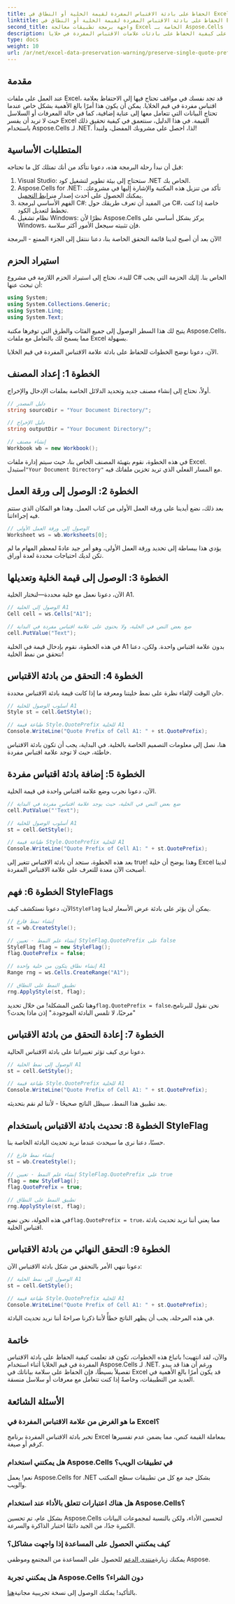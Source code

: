 ```yaml
---
title: الحفاظ على بادئة الاقتباس المفردة لقيمة الخلية أو النطاق في Excel
linktitle: الحفاظ على بادئة الاقتباس المفردة لقيمة الخلية أو النطاق في Excel
second_title: واجهة برمجة تطبيقات معالجة Excel الخاصة بـ Aspose.Cells .NET
description: تعرف على كيفية الحفاظ على بادئات علامات الاقتباس المفردة في خلايا Excel باستخدام Aspose.Cells لـ .NET من خلال هذا البرنامج التعليمي السهل خطوة بخطوة.
type: docs
weight: 10
url: /ar/net/excel-data-preservation-warning/preserve-single-quote-prefix-of-cell-value-or-range-in-excel/
---
```

## مقدمة

عند العمل على ملفات Excel، قد تجد نفسك في مواقف تحتاج فيها إلى الاحتفاظ بعلامة اقتباس مفردة في قيم الخلايا. يمكن أن يكون هذا أمرًا بالغ الأهمية بشكل خاص عندما تحتاج البيانات التي تتعامل معها إلى عناية إضافية، كما في حالة المعرفات أو السلاسل حيث لا تريد أن يفسر Excel القيمة. في هذا الدليل، سنتعمق في كيفية تحقيق ذلك باستخدام Aspose.Cells لـ .NET. لذا، احصل على مشروبك المفضل، ولنبدأ!

## المتطلبات الأساسية

قبل أن نبدأ رحلة البرمجة هذه، دعونا نتأكد من أنك تمتلك كل ما تحتاجه:

1. Visual Studio: ستحتاج إلى بيئة تطوير لتشغيل كود .NET الخاص بك.
2.  Aspose.Cells for .NET: تأكد من تنزيل هذه المكتبة والإشارة إليها في مشروعك. يمكنك الحصول على أحدث إصدار من[رابط التحميل](https://releases.aspose.com/cells/net/).
3. الفهم الأساسي لبرمجة C#: من المفيد أن تعرف طريقك حول C#، خاصة إذا كنت تخطط لتعديل الكود.
4. نظام تشغيل Windows: نظرًا لأن Aspose.Cells يركز بشكل أساسي على Windows، فإن تثبيته سيجعل الأمور أكثر سلاسة.

الآن بعد أن أصبح لدينا قائمة التحقق الخاصة بنا، دعنا ننتقل إلى الجزء الممتع - البرمجة!

## استيراد الحزم

للبدء، نحتاج إلى استيراد الحزم اللازمة في مشروع C# الخاص بنا. إليك الحزمة التي يجب أن تبحث عنها:

```csharp
using System;
using System.Collections.Generic;
using System.Linq;
using System.Text;
```

يتيح لك هذا السطر الوصول إلى جميع الفئات والطرق التي توفرها مكتبة Aspose.Cells، مما يسمح لك بالتعامل مع ملفات Excel بسهولة. 

الآن، دعونا نوضح الخطوات للحفاظ على بادئة علامة الاقتباس المفردة في قيم الخلايا.

## الخطوة 1: إعداد المصنف

أولاً، نحتاج إلى إنشاء مصنف جديد وتحديد الدلائل الخاصة بملفات الإدخال والإخراج.

```csharp
// دليل المصدر
string sourceDir = "Your Document Directory/";

// دليل الإخراج
string outputDir = "Your Document Directory/";

// إنشاء مصنف
Workbook wb = new Workbook();
```

 في هذه الخطوة، نقوم بتهيئة المصنف الخاص بنا، حيث سيتم إدارة ملفات Excel. استبدل`"Your Document Directory"` مع المسار الفعلي الذي تريد تخزين ملفاتك فيه.

## الخطوة 2: الوصول إلى ورقة العمل

بعد ذلك، نضع أيدينا على ورقة العمل الأولى من كتاب العمل. وهذا هو المكان الذي ستتم فيه إجراءاتنا.

```csharp
// الوصول إلى ورقة العمل الأولى
Worksheet ws = wb.Worksheets[0];
```

يؤدي هذا ببساطة إلى تحديد ورقة العمل الأولى، وهو أمر جيد عادةً لمعظم المهام ما لم تكن لديك احتياجات محددة لعدة أوراق.

## الخطوة 3: الوصول إلى قيمة الخلية وتعديلها

الآن، دعونا نعمل مع خلية محددة—لنختار الخلية A1. 

```csharp
// الوصول إلى الخلية A1
Cell cell = ws.Cells["A1"];

// ضع بعض النص في الخلية، ولا يحتوي على علامة اقتباس مفردة في البداية
cell.PutValue("Text");
```

في هذه الخطوة، نقوم بإدخال قيمة في الخلية A1 بدون علامة اقتباس واحدة. ولكن، دعنا نتحقق من نمط الخلية!

## الخطوة 4: التحقق من بادئة الاقتباس

حان الوقت لإلقاء نظرة على نمط خليتنا ومعرفة ما إذا كانت قيمة بادئة الاقتباس محددة.

```csharp
// أسلوب الوصول للخلية A1
Style st = cell.GetStyle();

// طباعة قيمة Style.QuotePrefix للخلية A1
Console.WriteLine("Quote Prefix of Cell A1: " + st.QuotePrefix);
```

هنا، نصل إلى معلومات التصميم الخاصة بالخلية. في البداية، يجب أن تكون بادئة الاقتباس خاطئة، حيث لا توجد علامة اقتباس مفردة.

## الخطوة 5: إضافة بادئة اقتباس مفردة

الآن، دعونا نجرب وضع علامة اقتباس واحدة في قيمة الخلية.

```csharp
// ضع بعض النص في الخلية، حيث يوجد علامة اقتباس مفردة في البداية
cell.PutValue("'Text");

// أسلوب الوصول للخلية A1
st = cell.GetStyle();

// طباعة قيمة Style.QuotePrefix للخلية A1
Console.WriteLine("Quote Prefix of Cell A1: " + st.QuotePrefix);
```

بعد هذه الخطوة، ستجد أن بادئة الاقتباس تتغير إلى true! وهذا يوضح أن خلية Excel لدينا أصبحت الآن معدة للتعرف على علامة الاقتباس المفردة.

## الخطوة 6: فهم StyleFlags

 الآن، دعونا نستكشف كيف`StyleFlag` يمكن أن يؤثر على بادئة عرض الأسعار لدينا.

```csharp
// إنشاء نمط فارغ
st = wb.CreateStyle();

// إنشاء علم النمط - تعيين StyleFlag.QuotePrefix على false
StyleFlag flag = new StyleFlag();
flag.QuotePrefix = false;

// إنشاء نطاق يتكون من خلية واحدة A1
Range rng = ws.Cells.CreateRange("A1");

// تطبيق النمط على النطاق
rng.ApplyStyle(st, flag);
```

 وهنا تكمن المشكلة! من خلال تحديد`flag.QuotePrefix = false`نحن نقول للبرنامج، "مرحبًا، لا تلمس البادئة الموجودة." إذن ماذا يحدث؟

## الخطوة 7: إعادة التحقق من بادئة الاقتباس

دعونا نرى كيف تؤثر تغييراتنا على بادئة الاقتباس الحالية.

```csharp
// الوصول إلى نمط الخلية A1
st = cell.GetStyle();

// طباعة قيمة Style.QuotePrefix للخلية A1
Console.WriteLine("Quote Prefix of Cell A1: " + st.QuotePrefix);
```

بعد تطبيق هذا النمط، سيظل الناتج صحيحًا - لأننا لم نقم بتحديثه.

## الخطوة 8: تحديث بادئة الاقتباس باستخدام StyleFlag

حسنًا، دعنا نرى ما سيحدث عندما نريد تحديث البادئة الخاصة بنا.

```csharp
// إنشاء نمط فارغ
st = wb.CreateStyle();

// إنشاء علم النمط - تعيين StyleFlag.QuotePrefix على true
flag = new StyleFlag();
flag.QuotePrefix = true;

// تطبيق النمط على النطاق
rng.ApplyStyle(st, flag);
```

 في هذه الجولة، نحن نضع`flag.QuotePrefix = true`، مما يعني أننا نريد تحديث بادئة اقتباس الخلية.

## الخطوة 9: التحقق النهائي من بادئة الاقتباس

دعونا ننهي الأمر بالتحقق من شكل بادئة الاقتباس الآن:

```csharp
// الوصول إلى نمط الخلية A1
st = cell.GetStyle();

// طباعة قيمة Style.QuotePrefix للخلية A1
Console.WriteLine("Quote Prefix of Cell A1: " + st.QuotePrefix);
```

في هذه المرحلة، يجب أن يظهر الناتج خطأً لأننا ذكرنا صراحةً أننا نريد تحديث البادئة.

## خاتمة

والآن، لقد انتهيت! باتباع هذه الخطوات، تكون قد تعلمت كيفية الحفاظ على بادئة الاقتباس المفردة في قيم الخلايا أثناء استخدام Aspose.Cells لـ .NET. ورغم أن هذا قد يبدو تفصيلاً بسيطًا، فإن الحفاظ على سلامة بياناتك في Excel قد يكون أمرًا بالغ الأهمية في العديد من التطبيقات، وخاصةً إذا كنت تتعامل مع معرفات أو سلاسل منسقة. 

## الأسئلة الشائعة

### ما هو الغرض من علامة الاقتباس المفردة في Excel؟  
تخبر بادئة الاقتباس المفردة برنامج Excel بمعاملة القيمة كنص، مما يضمن عدم تفسيرها كرقم أو صيغة.

### هل يمكنني استخدام Aspose.Cells في تطبيقات الويب؟  
نعم! يعمل Aspose.Cells for .NET بشكل جيد مع كل من تطبيقات سطح المكتب والويب.

### هل هناك اعتبارات تتعلق بالأداء عند استخدام Aspose.Cells؟  
بشكل عام، تم تحسين Aspose.Cells لتحسين الأداء، ولكن بالنسبة لمجموعات البيانات الكبيرة جدًا، من الجيد دائمًا اختبار الذاكرة والسرعة.

### كيف يمكنني الحصول على المساعدة إذا واجهت مشاكل؟  
 يمكنك زيارة[منتدى الدعم](https://forum.aspose.com/c/cells/9) للحصول على المساعدة من المجتمع وموظفي Aspose.

### هل يمكنني تجربة Aspose.Cells دون الشراء؟  
 بالتأكيد! يمكنك الوصول إلى نسخة تجريبية مجانية[هنا](https://releases.aspose.com/).